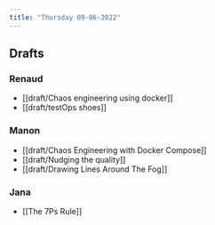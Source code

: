 ```yaml
---
title: "Thursday 09-06-2022"
---
```



## Drafts
### Renaud
- [[draft/Chaos engineering using docker]]
- [[draft/testOps shoes]]

### Manon
- [[draft/Chaos Engineering with Docker Compose]]
- [[draft/Nudging the quality]]
- [[draft/Drawing Lines Around The Fog]]

### Jana
- [[The 7Ps Rule]]